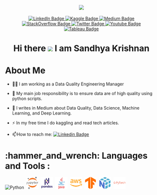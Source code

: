 
<div id="header" align="center">
   <img src="https://media.giphy.com/media/nNOAPjUdo4mpZFkDf8/giphy.gif"  width="100px"/>
<div id="header" align="center">  
   <img src="https://komarev.com/ghpvc/?username=SandKrish&style=flat-square&color=blue" alt=""/>
 <div id="badges">
  <a href="https://www.linkedin.com/in/sandhya-krishnan-40a20895/">
    <img src="https://img.shields.io/badge/LinkedIn-blue?style=for-the-badge&logo=linkedin&logoColor=white" alt="LinkedIn Badge"/>
  </a>
  <a href="https://www.kaggle.com/sandhyakrishnan02">
    <img src="https://img.shields.io/badge/Kaggle-20BEFF?style=for-the-badge&logo=Kaggle&logoColor=white" alt="Kaggle Badge"/>
  </a>
  <a href="https://medium.com/@sandhyakrishnan02">
    <img src="https://img.shields.io/badge/Medium-12100E?style=for-the-badge&logo=medium&logoColor=white" alt="Medium Badge"/>
  </a>
  <a href="https://stackoverflow.com/users/12939824/sandhya-krishnan">
    <img src="https://img.shields.io/badge/Stack_Overflow-FE7A16?style=for-the-badge&logo=stack-overflow&logoColor=white" alt="StackOverflow Badge"/>
  </a>
  <a href="https://twitter.com/home?lang=en">
    <img src="https://img.shields.io/badge/Twitter-1DA1F2?style=for-the-badge&logo=twitter&logoColor=white" alt="Twitter Badge"/>
  </a>
    <a href="https://www.youtube.com/watch?v=bHWJcS5CbvU&t=1s">
    <img src="https://img.shields.io/badge/YouTube-red?style=for-the-badge&logo=youtube&logoColor=white" alt="Youtube Badge"/>
  </a>
    </a>
    <a href="https://public.tableau.com/app/profile/sandhya.krishnan8275#!/">
    <img src="https://img.shields.io/badge/Tableau-E97627?style=for-the-badge&logo=Tableau&logoColor=white" alt="Tableau Badge"/>
  </a>

 
  <h1>
  Hi there   <img src="https://media.giphy.com/media/hvRJCLFzcasrR4ia7z/giphy.gif" width="30px"/> I am Sandhya Krishnan
</h1>

<div align="left">
  <h1> About Me </h1>

- :woman_technologist: I am working as a Data Quality Engineering Manager 
  
- :telescope: My main job responsibility is to ensure data are of high quality using python scripts.

- :seedling: I writes in Medium about Data Quality, Data Science, Machine Learning, and Deep Learning.

- :zap: In my free time I do kaggling and read tech articles.

- :mailbox:How to reach me: [![Linkedin Badge](https://img.shields.io/badge/-Sandhya-blue?style=flat&logo=Linkedin&logoColor=white)](https://www.linkedin.com/in/sandhya-krishnan-40a20895/) </div>

<div align="left">
  <h1>:hammer_and_wrench: Languages and Tools : </h1>
   
  <img src="https://raw.githubusercontent.com/shinokada/shinokada/master/assets/python.png" title="Python" alt="Python" width="40" height="40"/>&nbsp;
  <img src="https://raw.githubusercontent.com/devicons/devicon/master/icons/jupyter/jupyter-original-wordmark.svg" title="Jupyter" alt="Jupyter" width="40" height="40"/>&nbsp;
  <img src="https://github.com/devicons/devicon/blob/master/icons/pandas/pandas-original-wordmark.svg" title="Pandas" alt="Pandas" width="40" height="40"/>&nbsp;
  <img src="https://github.com/devicons/devicon/blob/master/icons/java/java-original-wordmark.svg" title="Java" alt="Java" width="40" height="40"/>&nbsp;
  <img src="https://github.com/devicons/devicon/blob/master/icons/amazonwebservices/amazonwebservices-plain-wordmark.svg" title="AWS" alt="AWS" width="40" height="40"/>&nbsp;
   <img src="https://github.com/devicons/devicon/blob/master/icons/tensorflow/tensorflow-original.svg" title="TensorFlow" alt="TensorFlow" width="40" height="40"/>&nbsp;
   <img src="https://github.com/devicons/devicon/blob/master/icons/numpy/numpy-original.svg" title="NumPy" alt="NumPy" width="40" height="40"/>&nbsp;
   <img src="https://github.com/devicons/devicon/blob/master/icons/pytorch/pytorch-plain-wordmark.svg" title="PyTorch" alt="PyTorch" width="40" height="40"/>&nbsp;
  
      
   




